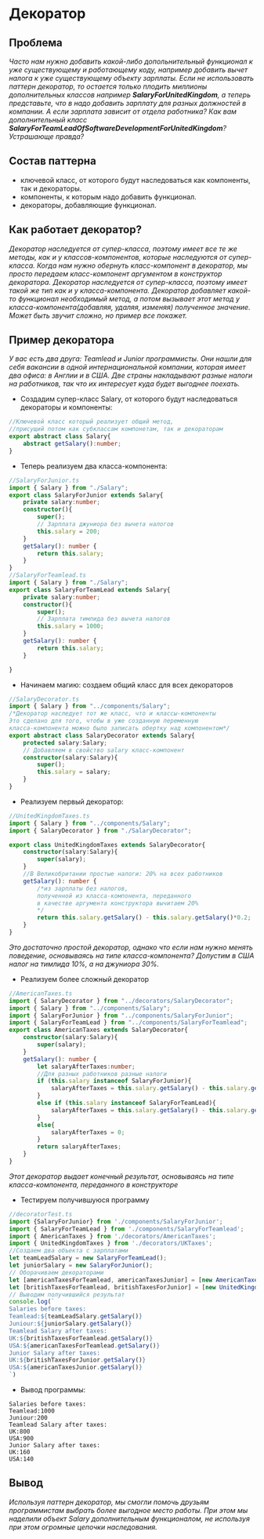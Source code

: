 # Декоратор
## Проблема 
*Часто нам нужно добавить какой-либо допольнительный функционал к уже существующему и работающему коду, например добавить вычет налога к уже существующему объекту зарплаты. Если не использовать паттерн декоратор, то остается только плодить миллионы дополнительных классов например **SalaryForUnitedKingdom**, а теперь представьте, что в надо добавить зарплату для разных должностей в компании. А если зарплата зависит от отдела работника? Как вам дополнительный класс **SalaryForTeamLeadOfSoftwareDevelopmentForUnitedKingdom**? Устрашающе правда?*
## Состав паттерна
- ключевой класс, от которого будут наследоваться как компоненты, так и декораторы.
- компоненты, к которым надо добавить функционал.
- декораторы, добавляющие функционал.
## Как работает декоратор?
*Декоратор наследуется от супер-класса, поэтому имеет все те же методы, как и у классов-компонентов, которые наследуются от супер-класса. Когда нам нужно обернуть класс-компонент в декоратор, мы просто передаем класс-компонент аргументом в конструктор декоратора. Декоратор наследуется от супер-класса, поэтому имеет такой же тип как и у класса-компонента. Декоратор добавляет какой-то функционал необходимый метод, а потом вызывает этот метод у класса-компонента(добавляя, удаляя, изменяя) полученное значение. Может быть звучит сложно, но пример все покажет.*
## Пример декоратора
*У вас есть два друга: Teamlead и Junior программисты. Они нашли для себя вакансии в одной интернациональной компании, которая имеет два офиса: в Англии и в США. Две страны накладывают разные налоги на работников, так что их интересует куда будет выгоднее поехать.*
- Создадим супер-класс Salary, от которого будут наследоваться декораторы и компоненты:
```typescript
//Ключевой класс который реализует общий метод,
//присущий потом как субклассам компонетам, так и декораторам
export abstract class Salary{
    abstract getSalary():number;
}
```
- Теперь реализуем два класса-компонента:
```typescript
//SalaryForJunior.ts
import { Salary } from "./Salary";
export class SalaryForJunior extends Salary{
    private salary:number;
    constructor(){
        super();
        // Зарплата джуниора без вычета налогов
        this.salary = 200;
    }
    getSalary(): number {
        return this.salary;
    }
}
//SalaryForTeamlead.ts
import { Salary } from "./Salary";
export class SalaryForTeamLead extends Salary{
    private salary:number;
    constructor(){
        super();
        // Зарплата тимлида без вычета налогов
        this.salary = 1000;
    }
    getSalary(): number {
        return this.salary;
    }

}
```
- Начинаем магию: создаем общий класс для всех декораторов
```typescript
//SalaryDecorator.ts
import { Salary } from "../components/Salary";
/*Декоратор наследует тот же класс, что и классы-компоненты
Это сделано для того, чтобы в уже созданную переменную 
класса-компонента можно было записать обертку над компонентом*/
export abstract class SalaryDecorator extends Salary{
    protected salary:Salary;
    // Добавляем в свойство salary класс-компонент
    constructor(salary:Salary){
        super();
        this.salary = salary;
    }
}
```
- Реализуем первый декоратор:
```typescript
//UnitedKingdomTaxes.ts
import { Salary } from "../components/Salary";
import { SalaryDecorator } from "./SalaryDecorator";

export class UnitedKingdomTaxes extends SalaryDecorator{
    constructor(salary:Salary){
        super(salary);
    }
    //В Великобритании простые налоги: 20% на всех работников
    getSalary(): number {
        /*из зарплаты без налогов,
        полученной из класса-компонента, переданного
        в качестве аргумента конструктора вычитаем 20%
        */
        return this.salary.getSalary() - this.salary.getSalary()*0.2;
    }
}
```
*Это достаточно простой декоратор, однако что если нам нужно менять поведение, основываясь на типе класса-компонента? Допустим в США налог на тимлида 10%, а на джуниора 30%.*
- Реализуем более сложный декоратор
```typescript
//AmericanTaxes.ts
import { SalaryDecorator } from "../decorators/SalaryDecorator";
import { Salary } from "../components/Salary";
import { SalaryForJunior } from "../components/SalaryForJunior";
import { SalaryForTeamLead } from "../components/SalaryForTeamlead";
export class AmericanTaxes extends SalaryDecorator{
    constructor(salary:Salary){
        super(salary);
    }
    getSalary(): number {
        let salaryAfterTaxes:number;
        //Для разных работников разные налоги
        if (this.salary instanceof SalaryForJunior){
            salaryAfterTaxes = this.salary.getSalary() - this.salary.getSalary()*0.3;
        }
        else if (this.salary instanceof SalaryForTeamLead){
            salaryAfterTaxes = this.salary.getSalary() - this.salary.getSalary()*0.1;
        }
        else{
            salaryAfterTaxes = 0;
        }
        return salaryAfterTaxes;
    }
}
```
*Этот декоратор выдает конечный результат, основываясь на типе класса-компонента, переданного в конструкторе*
- Тестируем получившуюся программу
```typescript 
//decoratorTest.ts
import {SalaryForJunior} from './components/SalaryForJunior';
import { SalaryForTeamLead } from './components/SalaryForTeamlead';
import { AmericanTaxes } from './decorators/AmericanTaxes';
import { UnitedKingdomTaxes } from './decorators/UKTaxes';
//Создаем два объекта с зарплатами
let teamLeadSalary = new SalaryForTeamLead();
let juniorSalary = new SalaryForJunior();
// Оборачиваем декораторами
let [americanTaxesForTeamlead, americanTaxesJunior] = [new AmericanTaxes(teamLeadSalary), new AmericanTaxes(juniorSalary)]
let [britishTaxesForTeamlead, britishTaxesForJunior] = [new UnitedKingdomTaxes(teamLeadSalary), new UnitedKingdomTaxes(juniorSalary)]
// Выводим получившийся результат
console.log(`
Salaries before taxes:
Teamlead:${teamLeadSalary.getSalary()}
Juniour:${juniorSalary.getSalary()}
Teamlead Salary after taxes:
UK:${britishTaxesForTeamlead.getSalary()}
USA:${americanTaxesForTeamlead.getSalary()}
Junior Salary after taxes:
UK:${britishTaxesForJunior.getSalary()}
USA:${americanTaxesJunior.getSalary()}
`)
```
- Вывод программы:
```text 
Salaries before taxes:
Teamlead:1000
Juniour:200
Teamlead Salary after taxes:
UK:800
USA:900
Junior Salary after taxes:
UK:160
USA:140
```
## Вывод
*Используя паттерн декоратор, мы смогли помочь друзьям программистам выбрать более выгодное место работы. При этом мы наделили объект Salary дополнительным функционалом, не используя при этом огромные цепочки наследования.*